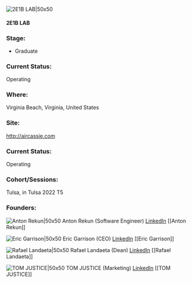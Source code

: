 

![2E1B LAB|50x50]()

#### 2E1B LAB


### Stage: 
 - Graduate 

### Current Status: 
Operating

### Where:
Virginia Beach, Virginia, United States

### Site:
http://aircassie.com





### Current Status: 
Operating

### Cohort/Sessions: 
Tulsa, in Tulsa 2022 T5

### Founders: 

![Anton Rekun|50x50](https://www.f6s.com/static-resource/images/profile-placeholder-user.jpg) Anton Rekun (Software Engineer) [LinkedIn](https://linkedin.com/in/antonrekun) [[Anton Rekun]]

![Eric Garrison|50x50](https://www.f6s.com/static-resource/images/profile-placeholder-user.jpg) Eric Garrison (CEO) [LinkedIn](https://linkedin.com/in/2e1blab) [[Eric Garrison]]

![Rafael Landaeta|50x50]() Rafael Landaeta (Dean) [LinkedIn](https://linkedin.com/in/rafaellandaeta) [[Rafael Landaeta]]

![TOM JUSTICE|50x50]() TOM JUSTICE (Marketing) [LinkedIn](https://linkedin.com/in/eric-garrison-958a4a180) [[TOM JUSTICE]]


